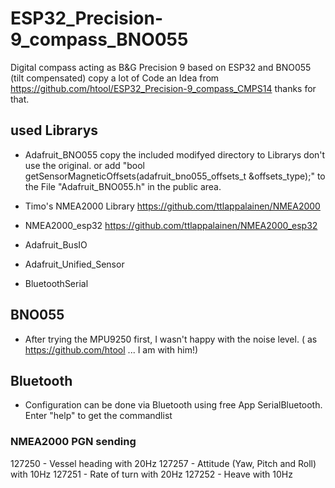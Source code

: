 # ESP32_Precision-9_compass_BNO055
Digital compass acting as B&G Precision 9 based on ESP32 and BNO055 (tilt compensated)
copy a lot of Code an Idea from https://github.com/htool/ESP32_Precision-9_compass_CMPS14 thanks for that.

## used Librarys 
- Adafruit_BNO055 copy the included modifyed directory to Librarys don't use the original.
  or add  "bool getSensorMagneticOffsets(adafruit_bno055_offsets_t &offsets_type);"  to
  the File "Adafruit_BNO055.h" in the public area.

- Timo's NMEA2000 Library https://github.com/ttlappalainen/NMEA2000
- NMEA2000_esp32  https://github.com/ttlappalainen/NMEA2000_esp32
- Adafruit_BusIO
- Adafruit_Unified_Sensor
- BluetoothSerial

## BNO055
- After trying the MPU9250 first, I wasn't happy with the noise level. ( as https://github.com/htool ... I am with him!)

## Bluetooth
- Configuration can be done via Bluetooth using free App SerialBluetooth. Enter "help" to get the commandlist

### NMEA2000 PGN sending
  127250 - Vessel heading with 20Hz
  127257 - Attitude (Yaw, Pitch and Roll) with 10Hz
  127251 - Rate of turn with 20Hz
  127252 - Heave with 10Hz
    
